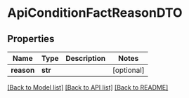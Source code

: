 # ApiConditionFactReasonDTO

## Properties
Name | Type | Description | Notes
------------ | ------------- | ------------- | -------------
**reason** | **str** |  | [optional] 

[[Back to Model list]](../README.md#documentation-for-models) [[Back to API list]](../README.md#documentation-for-api-endpoints) [[Back to README]](../README.md)

